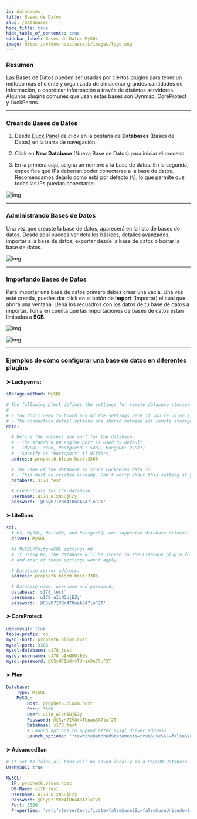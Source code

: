 ```yaml
---
id: databases
title: Bases de Datos
slug: /databases
hide_title: true
hide_table_of_contents: true
sidebar_label: Bases de Datos MySQL
image: https://bloom.host/assets/images/logo.png
---
```


### Resumen
Las Bases de Datos pueden ser usadas por ciertos plugins para tener un método más eficiente y organizado de almacenar
grandes cantidades de información, o coordinar información a través de distintos servidores.
Algunos plugins comunes que usan estas bases son Dynmap, CoreProtect y LuckPerms.

---

### Creando Bases de Datos
 
1. Desde [Duck Panel](https://mc.bloom.host/) da click en la pestaña de **Databases** (Bases de Datos) en la barra de navegación.

2. Click en **New Database** (Nueva Base de Datos) para iniciar el proceso.

3. En la primera caja, asigna un nombre a la base de datos. En la segunda, especifica qué IPs deberían poder conectarse
a la base de datos. Recomendamos dejarlo como está por defecto (`%`), lo que permite que todas las IPs puedan conectarse.

![img](/imgs/using_the_panel/databases/1.png)

---

### Administrando Bases de Datos

Una vez que creaste la base de datos, aparecerá en la lista de bases de datos. Desde aquí puedes ver detalles básicos, 
detalles avanzados, importar a la base de datos, exportar desde la base de datos o borrar la base de datos.

![img](/imgs/using_the_panel/databases/2.png)

---
### Importando Bases de Datos

Para importar una base de datos primero debes crear una vacía. Una vez esté creada, puedes dar click en el botón de
**Import** (Importar) el cual que abrirá una ventana. Llena los recuadros con los datos de tu base de datos a importar.
Toma en cuenta que las importaciones de bases de datos están limitadas a **5GB**.

![img](/imgs/using_the_panel/databases/4.png)

![img](/imgs/using_the_panel/databases/3.png)

---

### Ejemplos de cómo configurar una base de datos en diferentes plugins
#### ➤ Luckperms:
```YAML
storage-method: MySQL

# The following block defines the settings for remote database storage methods.
#
# - You don't need to touch any of the settings here if you're using a local storage method!
# - The connection detail options are shared between all remote storage types.
data:

  # Define the address and port for the database.
  # - The standard DB engine port is used by default
  #   (MySQL: 3306, PostgreSQL: 5432, MongoDB: 27017)
  # - Specify as "host:port" if differs
  address: prophet6.bloom.host:3306

  # The name of the database to store LuckPerms data in.
  # - This must be created already. Don't worry about this setting if you're using MongoDB.
  database: s178_test

  # Credentials for the database.
  username: u178_uIxN5UjEZy
  password: '@CSyH7IV8r4TUnaA3A7lu^2T'
```
#### ➤ LiteBans
```YAML
sql:
  # H2, MySQL, MariaDB, and PostgreSQL are supported database drivers.
  driver: MySQL

  ## MySQL/PostgreSQL settings ##
  # If using H2, the database will be stored in the LiteBans plugin folder,
  # and most of these settings won't apply.

  # Database server address.
  address: prophet6.bloom.host:3306

  # Database name, username and password.
  database: 's178_test'
  username: 'u178_uIxN5UjEZy'
  password: '@CSyH7IV8r4TUnaA3A7lu^2T'
```
#### ➤ CoreProtect
```YAML
use-mysql: true
table-prefix: co_
mysql-host: prophet6.bloom.host
mysql-port: 3306
mysql-database: s178_test
mysql-username: u178_uIxN5UjEZy
mysql-password: @CSyH7IV8r4TUnaA3A7lu^2T
```
#### ➤ Plan
```YAML
Database:
    Type: MySQL
    MySQL:
        Host: prophet6.bloom.host
        Port: 3306
        User: u178_uIxN5UjEZy
        Password: @CSyH7IV8r4TUnaA3A7lu^2T
        Database: s178_test
        # Launch options to append after mysql driver address
        Launch_options: "?rewriteBatchedStatements=true&useSSL=false&serverTimezone=UTC"
```
#### ➤ AdvancedBan
```YAML
# If set to false all bans will be saved locally in a HSQLDB-Database
UseMySQL: true

MySQL:
  IP: prophet6.bloom.host
  DB-Name: s178_test
  Username: u178_uIxN5UjEZy
  Password: @CSyH7IV8r4TUnaA3A7lu^2T
  Port: 3306
  Properties: 'verifyServerCertificate=false&useSSL=false&useUnicode=true&characterEncoding=utf8'
```
